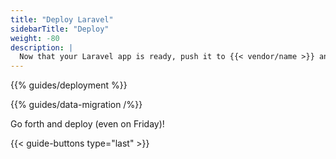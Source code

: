 ```yaml
---
title: "Deploy Laravel"
sidebarTitle: "Deploy"
weight: -80
description: |
  Now that your Laravel app is ready, push it to {{< vendor/name >}} and import your data.
---
```

{{% guides/deployment %}} 

{{% guides/data-migration /%}}

Go forth and deploy (even on Friday)!

{{< guide-buttons type="last" >}}
